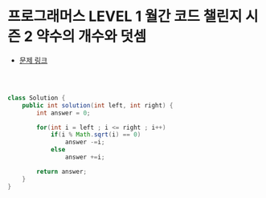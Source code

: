 # 프로그래머스 LEVEL 1 월간 코드 챌린지 시즌 2 약수의 개수와 덧셈

- [문제 링크](https://programmers.co.kr/learn/courses/30/lessons/77884?language=java)

</br>

```java

class Solution {
    public int solution(int left, int right) {
        int answer = 0;

        for(int i = left ; i <= right ; i++)
            if(i % Math.sqrt(i) == 0)
                answer -=i;
            else
                answer +=i;

        return answer;
    }
}

```
